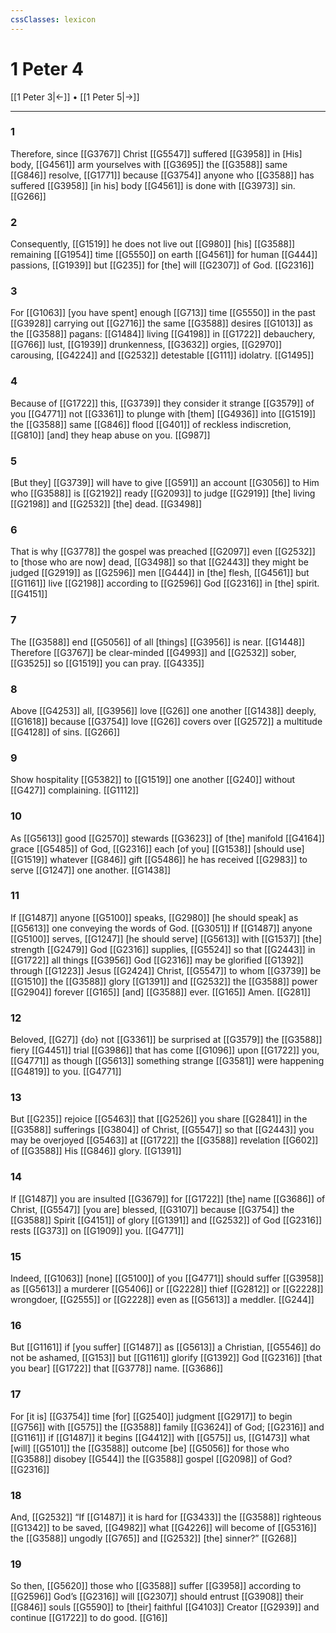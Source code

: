 ```yaml
---
cssClasses: lexicon
---
```


# 1 Peter 4

[[1 Peter 3|←]] • [[1 Peter 5|→]]

---

### 1
Therefore, since [[G3767]] Christ [[G5547]] suffered [[G3958]] in [His] body, [[G4561]] arm yourselves with [[G3695]] the [[G3588]] same [[G846]] resolve, [[G1771]] because [[G3754]] anyone who [[G3588]] has suffered [[G3958]] [in his] body [[G4561]] is done with [[G3973]] sin. [[G266]]

### 2
Consequently, [[G1519]] he does not live out [[G980]] [his] [[G3588]] remaining [[G1954]] time [[G5550]] on earth [[G4561]] for human [[G444]] passions, [[G1939]] but [[G235]] for [the] will [[G2307]] of God. [[G2316]]

### 3
For [[G1063]] [you have spent] enough [[G713]] time [[G5550]] in the past [[G3928]] carrying out [[G2716]] the same [[G3588]] desires [[G1013]] as the [[G3588]] pagans: [[G1484]] living [[G4198]] in [[G1722]] debauchery, [[G766]] lust, [[G1939]] drunkenness, [[G3632]] orgies, [[G2970]] carousing, [[G4224]] and [[G2532]] detestable [[G111]] idolatry. [[G1495]]

### 4
Because of [[G1722]] this, [[G3739]] they consider it strange [[G3579]] of you [[G4771]] not [[G3361]] to plunge with [them] [[G4936]] into [[G1519]] the [[G3588]] same [[G846]] flood [[G401]] of reckless indiscretion, [[G810]] [and] they heap abuse on you. [[G987]]

### 5
[But they] [[G3739]] will have to give [[G591]] an account [[G3056]] to Him who [[G3588]] is [[G2192]] ready [[G2093]] to judge [[G2919]] [the] living [[G2198]] and [[G2532]] [the] dead. [[G3498]]

### 6
That is why [[G3778]] the gospel was preached [[G2097]] even [[G2532]] to [those who are now] dead, [[G3498]] so that [[G2443]] they might be judged [[G2919]] as [[G2596]] men [[G444]] in [the] flesh, [[G4561]] but [[G1161]] live [[G2198]] according to [[G2596]] God [[G2316]] in [the] spirit. [[G4151]]

### 7
The [[G3588]] end [[G5056]] of all [things] [[G3956]] is near. [[G1448]] Therefore [[G3767]] be clear-minded [[G4993]] and [[G2532]] sober, [[G3525]] so [[G1519]] you can pray. [[G4335]]

### 8
Above [[G4253]] all, [[G3956]] love [[G26]] one another [[G1438]] deeply, [[G1618]] because [[G3754]] love [[G26]] covers over [[G2572]] a multitude [[G4128]] of sins. [[G266]]

### 9
Show hospitality [[G5382]] to [[G1519]] one another [[G240]] without [[G427]] complaining. [[G1112]]

### 10
As [[G5613]] good [[G2570]] stewards [[G3623]] of [the] manifold [[G4164]] grace [[G5485]] of God, [[G2316]] each [of you] [[G1538]] [should use] [[G1519]] whatever [[G846]] gift [[G5486]] he has received [[G2983]] to serve [[G1247]] one another. [[G1438]]

### 11
If [[G1487]] anyone [[G5100]] speaks, [[G2980]] [he should speak] as [[G5613]] one conveying the words of God. [[G3051]] If [[G1487]] anyone [[G5100]] serves, [[G1247]] [he should serve] [[G5613]] with [[G1537]] [the] strength [[G2479]] God [[G2316]] supplies, [[G5524]] so that [[G2443]] in [[G1722]] all things [[G3956]] God [[G2316]] may be glorified [[G1392]] through [[G1223]] Jesus [[G2424]] Christ, [[G5547]] to whom [[G3739]] be [[G1510]] the [[G3588]] glory [[G1391]] and [[G2532]] the [[G3588]] power [[G2904]] forever [[G165]] [and] [[G3588]] ever. [[G165]] Amen. [[G281]]

### 12
Beloved, [[G27]] {do} not [[G3361]] be surprised at [[G3579]] the [[G3588]] fiery [[G4451]] trial [[G3986]] that has come [[G1096]] upon [[G1722]] you, [[G4771]] as though [[G5613]] something strange [[G3581]] were happening [[G4819]] to you. [[G4771]]

### 13
But [[G235]] rejoice [[G5463]] that [[G2526]] you share [[G2841]] in the [[G3588]] sufferings [[G3804]] of Christ, [[G5547]] so that [[G2443]] you may be overjoyed [[G5463]] at [[G1722]] the [[G3588]] revelation [[G602]] of [[G3588]] His [[G846]] glory. [[G1391]]

### 14
If [[G1487]] you are insulted [[G3679]] for [[G1722]] [the] name [[G3686]] of Christ, [[G5547]] [you are] blessed, [[G3107]] because [[G3754]] the [[G3588]] Spirit [[G4151]] of glory [[G1391]] and [[G2532]] of God [[G2316]] rests [[G373]] on [[G1909]] you. [[G4771]]

### 15
Indeed, [[G1063]] [none] [[G5100]] of you [[G4771]] should suffer [[G3958]] as [[G5613]] a murderer [[G5406]] or [[G2228]] thief [[G2812]] or [[G2228]] wrongdoer, [[G2555]] or [[G2228]] even as [[G5613]] a meddler. [[G244]]

### 16
But [[G1161]] if [you suffer] [[G1487]] as [[G5613]] a Christian, [[G5546]] do not be ashamed, [[G153]] but [[G1161]] glorify [[G1392]] God [[G2316]] [that you bear] [[G1722]] that [[G3778]] name. [[G3686]]

### 17
For [it is] [[G3754]] time [for] [[G2540]] judgment [[G2917]] to begin [[G756]] with [[G575]] the [[G3588]] family [[G3624]] of God; [[G2316]] and [[G1161]] if [[G1487]] it begins [[G4412]] with [[G575]] us, [[G1473]] what [will] [[G5101]] the [[G3588]] outcome [be] [[G5056]] for those who [[G3588]] disobey [[G544]] the [[G3588]] gospel [[G2098]] of God? [[G2316]]

### 18
And, [[G2532]] “If [[G1487]] it is hard for [[G3433]] the [[G3588]] righteous [[G1342]] to be saved, [[G4982]] what [[G4226]] will become of [[G5316]] the [[G3588]] ungodly [[G765]] and [[G2532]] [the] sinner?” [[G268]]

### 19
So then, [[G5620]] those who [[G3588]] suffer [[G3958]] according to [[G2596]] God’s [[G2316]] will [[G2307]] should entrust [[G3908]] their [[G846]] souls [[G5590]] to [their] faithful [[G4103]] Creator [[G2939]] and continue [[G1722]] to do good. [[G16]]

